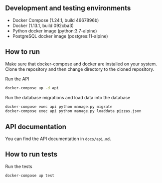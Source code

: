 ## Development and testing environments

  - Docker Compose (1.24.1, build 4667896b)
  - Docker  (1.13.1, build 092cba3)
  - Python docker image (python:3.7-alpine)
  - PostgreSQL docker image (postgres:11-alpine)


## How to run

Make sure that docker-compose and docker are installed on your system. Clone the repository and then change directory to the cloned repository.

Run the API

```sh
docker-compose up -d api
```

Run the database migrations and load data into the database

```sh
docker-compose exec api python manage.py migrate
docker-compose exec api python manage.py loaddata pizzas.json
```

## API documentation

You can find the API documentation in `docs/api.md`.

## How to run tests

Run the tests

```sh
docker-compose up test
```
